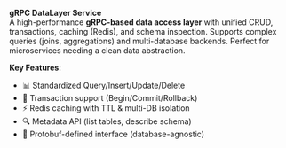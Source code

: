 **gRPC DataLayer Service**  
A high-performance **gRPC-based data access layer** with unified CRUD, transactions, caching (Redis), and schema inspection. Supports complex queries (joins, aggregations) and multi-database backends. Perfect for microservices needing a clean data abstraction.

**Key Features**:
- 📊 Standardized Query/Insert/Update/Delete
- 🔄 Transaction support (Begin/Commit/Rollback)
- ⚡ Redis caching with TTL & multi-DB isolation
- 🔍 Metadata API (list tables, describe schema)
- 🧩 Protobuf-defined interface (database-agnostic)
